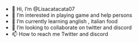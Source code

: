 - 👋 Hi, I’m @Lisacatacata07
- 👀 I’m interested in playing game and help persons
- 🌱 I’m currently learning anglish , italian food
- 💞️ I’m looking to collaborate on twitter and discord
- 📫 How to reach me Twitter and discord

<!---
Lisacatacata07/Lisacatacata07 is a ✨ special ✨ repository because its `README.md` (this file) appears on your GitHub profile.
You can click the Preview link to take a look at your changes.
--->
